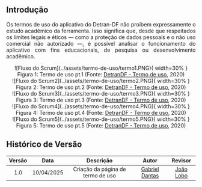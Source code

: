 ## Introdução

<p align="justify">
Os termos de uso do aplicativo do Detran-DF não proíbem expressamente o estudo acadêmico da ferramenta. Isso significa que, desde que respeitados os limites legais e éticos — como a proteção de dados pessoais e o não uso comercial não autorizado —, é possível analisar o funcionamento do aplicativo com fins educacionais, de pesquisa ou desenvolvimento acadêmico.
</p>

<center>
![Fluxo do Scrum](../assets/termo-de-uso/termo1.PNG){ width=30% }
<figcaption align="center">Figura 1: Termo de uso pt.1 (Fonte: <a href="https://drive.google.com/file/d/1SWFORNsPLqo2_0Q9mXHZqrp-WmFwIMIN/view?usp=sharing" target="_blanck"> DetranDF - Termo de uso</a>, 2020)</figcaption>
![Fluxo do Scrum2](../assets/termo-de-uso/termo2.PNG){ width=30% }
<figcaption align="center">Figura 2: Termo de uso pt.2 (Fonte: <a href="https://drive.google.com/file/d/1SWFORNsPLqo2_0Q9mXHZqrp-WmFwIMIN/view?usp=sharing" target="_blanck"> DetranDF - Termo de uso</a>, 2020)</figcaption>
![Fluxo do Scrum3](../assets/termo-de-uso/termo3.PNG){ width=30% }
<figcaption align="center">Figura 3: Termo de uso pt.3 (Fonte: <a href="https://drive.google.com/file/d/1SWFORNsPLqo2_0Q9mXHZqrp-WmFwIMIN/view?usp=sharing" target="_blanck"> DetranDF - Termo de uso</a>, 2020)</figcaption>
![Fluxo do Scrum4](../assets/termo-de-uso/termo4.PNG){ width=30% }
<figcaption align="center">Figura 4: Termo de uso pt.4 (Fonte: <a href="https://drive.google.com/file/d/1SWFORNsPLqo2_0Q9mXHZqrp-WmFwIMIN/view?usp=sharing" target="_blanck"> DetranDF - Termo de uso</a>, 2020)</figcaption>
![Fluxo do Scrum5](../assets/termo-de-uso/termo5.PNG){ width=30% }
<figcaption align="center">Figura 5: Termo de uso pt.5 (Fonte: <a href="https://drive.google.com/file/d/1SWFORNsPLqo2_0Q9mXHZqrp-WmFwIMIN/view?usp=sharing" target="_blanck"> DetranDF - Termo de uso</a>, 2020)</figcaption>
</center>

## Histórico de Versão

| Versão |    Data    |             Descrição             |                   Autor                    |                  Revisor                   |
| :----: | :--------: | :-------------------------------: | :----------------------------------------: | :----------------------------------------: |
|  1.0   | 10/04/2025 | Criação da página de termo de uso | [Gabriel Dantas](https://github.com/gbevi) | [João Lobo](https://github.com/joaolobo10) |

